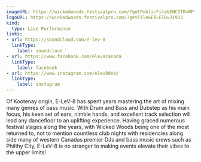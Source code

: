 ```yaml
---
imageURL: https://wickedwoods.festivalpro.com/?getPublicFile&ENCSTR=NPtCyqdGXPnuAzXkKFab
logoURL: https://wickedwoods.festivalpro.com/?getFile&FILEID=31933
kind:
  type: Live Performance
links:
- url: https://soundcloud.com/e-lev-8
  linkType:
    label: soundcloud
- url: https://www.facebook.com/elev8canada
  linkType:
    label: facebook
- url: https://www.instagram.com/elev8dnb/
  linkType:
    label: instagram
---
```

Of Kootenay origin, E-LeV-8 has spent years mastering the art of mixing many genres of bass music. With Drum and Bass and Dubstep as his main focus, his keen set of ears, nimble hands, and excellent track selection will lead any dancefloor to an uplifting experience. Having graced numerous festival stages along the years, with Wicked Woods being one of the most returned to, not to mention countless club nights with residencies along side many of western Canadas premier DJs and bass music crews such as Philthy City, E-LeV-8 is no stranger to making events elevate their vibes to the upper limits!
